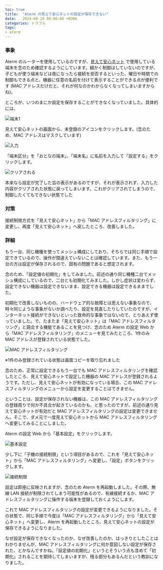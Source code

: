 ```yaml
---
toc: true
title:  "Aterm の見えて安心ネットの設定が保存できない"
date:   2024-09-10 09:00:08 +0900
categories: トラブル
tags:
- aterm
---
```

### 事象
Aterm のルーターを使用しているのですが、[見えて安心ネット][miete] で使用している端末を念のため確認するようにしています。細かく制御はしていないのですが、子どもが使う端末などは夜になったら接続を拒否するといった、曜日や時間での制御もできる点と、機器に任意の名前を付けて表示することができる点が便利です (MAC アドレスだけだと、それが何なのかわからなくなってしまいますからね)。

ところが、いつのまにか設定を保存することができなくなっていました。具体的には、

![端末1][img01]

見えて安心ネットの画面から、未登録のアイコンをクリックします。(念のため、MAC アドレスはマスクしています)

![入力][img02]

「端末区分」を「おとなの端末」、「端末名」に名前を入力して「設定する」をクリックします。

![クリアされる][img03]

本来なら設定が完了した旨の表示があるのですが、それが表示されず、入力した内容がクリアされた状態に戻ってしまいます。これがクリアされてしまうので、制御したくてもできない状態でした

### 対策
接続制限方式を「見えて安心ネット」から「MAC アドレスフィルタリング」に変更し、再度「見えて安心ネット」へ戻したところ、改善しました。

### 詳細
もう一台、同じ機種を使ってメッシュ構成にしており、そちらでは同じ手順で設定できているので、操作が間違えていないことは確認しています。また、もう一台の方は設定が保存されるので、固有の問題であると想定されます。

念のため、「設定値の初期化」をしてみました。前述の通り同じ機種二台でメッシュ構成にしているので、二台とも初期化てみました。しかし症状は変わらず、設定できない機器は設定できないまま、設定できる機器は設定できるままでした。

初期化で改善しないものの、ハードウェア的な故障とは思えない事象なので、時々同じような事象がないか調べたり、設定を見直したりしていたのですが、インターネット接続ができないといった致命的な事象ではないので、とりあえず使っていました。で、たまたま「見えて安心ネット」は「MAC アドレスフィルタリング」と競合する機能であることを見つけ、念のため Aterm の設定 Web から「MAC アドレスフィルタリング」のメニューを見てみたところ、1件のみ MAC アドレスが登録されている状態でした。

![MAC アドレスフィルタリング][img04]

※1件のみ登録されている状態は画面コピーを取り忘れました

念のため、正常に設定できるもう一台でも MAC アドレスフィルタリングを確認したところ、見えて安心ネットで設定した機器の MAC アドレスが登録されるようです。ただし、見えて安心ネットが有効になっている場合、この MAC アドレスフィルタリングのメニューから設定を変更することはできません。

ということは、設定が保存されない機器は、この MAC アドレスフィルタリングの登録周りで何か不具合が起きているのかも、と思ったのですが、前述の通り見えて安心ネットが有効だと MAC アドレスフィルタリングの設定は変更できません。そこで、ダメ元で一度見えて安心ネットから MAC アドレスフィルタリングへ変更してみることにしました。

Aterm の設定 Web から「基本設定」をクリックします。

![基本設定][img05]

少し下に「子機の接続制限」という項目があるので、これを「見えて安心ネット」から「MAC アドレスフィルタリング」へ変更し、「設定」ボタンをクリックします。

![接続制限][img06]

設定は即座に反映されますが、念のため Aterm を再起動しました。その際、無線 LAN 接続が制限されてしまう可能性があるので、有線接続するか、MAC アドレスフィルタリングに操作する端末を登録しておくようにします。

これで MAC アドレスフィルタリングの設定が変更できるようになりました。その状態で、同じ手順で今度は「MAC アドレスフィルタリング」から「見えて安心ネット」へ変更し、Aterm を再起動したところ、見えて安心ネットの設定が保存できるようになりました。

なぜ設定が保存できなくなったのか、なぜ改善したのか、はっきりとしたことはわかりませんが、MAC アドレスフィルタリングに何か意図しない設定が保存された、とかなんですかね。「設定値の初期化」というとそういう点も含めて「初期化」されることを期待してしまいますが、残る部分もあるんだという教訓になりました。


[miete]:https://www.aterm.jp/product/atermstation/special/miete_anshin/

[img01]:/assets/images/2024/09/ss-20240911-01.png
[img02]:/assets/images/2024/09/ss-20240911-02.png
[img03]:/assets/images/2024/09/ss-20240911-03.png
[img04]:/assets/images/2024/09/ss-20240911-04.png
[img05]:/assets/images/2024/09/ss-20240911-05.png
[img06]:/assets/images/2024/09/ss-20240911-06.png

